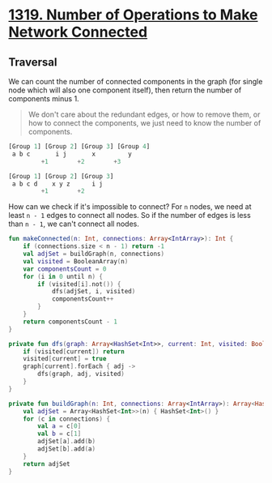 # [1319. Number of Operations to Make Network Connected](https://leetcode.com/problems/number-of-operations-to-make-network-connected/description/)

## Traversal
We can count the number of connected components in the graph (for single node which will also one component itself), then return the number of components minus 1.

> We don't care about the redundant edges, or how to remove them, or how to connect the components, we just need to know the number of components.

```js
[Group 1] [Group 2] [Group 3] [Group 4]
 a b c       i j       x         y
         +1        +2        +3

[Group 1] [Group 2] [Group 3] 
 a b c d    x y z      i j    
         +1        +2        
```

How can we check if it's impossible to connect? For `n` nodes, we need at least `n - 1` edges to connect all nodes. So if the number of edges is less than `n - 1`, we can't connect all nodes.

```kotlin
fun makeConnected(n: Int, connections: Array<IntArray>): Int {
    if (connections.size < n - 1) return -1
    val adjSet = buildGraph(n, connections)
    val visited = BooleanArray(n)
    var componentsCount = 0
    for (i in 0 until n) {
        if (visited[i].not()) {
            dfs(adjSet, i, visited)
            componentsCount++
        }
    }
    return componentsCount - 1
}

private fun dfs(graph: Array<HashSet<Int>>, current: Int, visited: BooleanArray) {
    if (visited[current]) return
    visited[current] = true
    graph[current].forEach { adj ->
        dfs(graph, adj, visited)
    }
}

private fun buildGraph(n: Int, connections: Array<IntArray>): Array<HashSet<Int>> {
    val adjSet = Array<HashSet<Int>>(n) { HashSet<Int>() }
    for (c in connections) {
        val a = c[0]
        val b = c[1]
        adjSet[a].add(b)
        adjSet[b].add(a)
    } 
    return adjSet
}
```